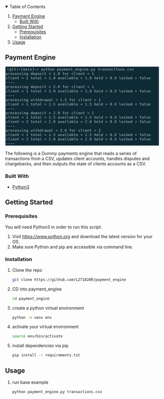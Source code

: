 <!-- TABLE OF CONTENTS -->
<details open="open">
  <summary>Table of Contents</summary>
  <ol>
    <li>
      <a href="#payment-engine">Payment Engine</a>
      <ul>
        <li><a href="#built-with">Built With</a></li>
      </ul>
    </li>
    <li>
      <a href="#getting-started">Getting Started</a>
      <ul>
        <li><a href="#prerequisites">Prerequisites</a></li>
        <li><a href="#installation">Installation</a></li>
      </ul>
    </li>
    <li><a href="#usage">Usage</a></li>
  </ol>
</details>



<!-- ABOUT THE PROJECT -->
## Payment Engine 

![Screenshot](Payment_engine.png)

The following is a Dummy payments engine that reads a series of transactions from a CSV, updates client accounts,
handles disputes and chargebacks, and then outputs the state of clients accounts as a CSV.

### Built With

* [Python3](https://www.python.org)



<!-- GETTING STARTED -->
## Getting Started

### Prerequisites

You will need Python3 in order to run this script.

1. Visit https://www.python.org and download the latest version for your OS.
2. Make sure Python and pip are accessible via command line.

### Installation

1. Clone the repo
   ```sh
   git clone https://github.com/L271828R/payment_engine 
   ```
2. CD into payment_engine 
   ```sh
   cd payment_engine 
   ```
3. create a python virtual environment 
   ```sh
   python -m venv env
   ```
4. activate your virtual environment
   ```sh
   source env/bin/activate 
   ```
5. install dependencies via pip
   ```sh
   pip install -r requirements.txt
   ```
<!-- USAGE EXAMPLES -->
## Usage

1. run base example
   ```sh
   python payment_engine.py transactions.csv
   ```


